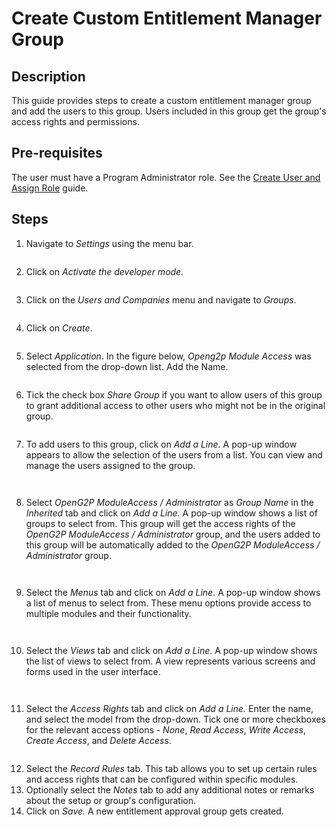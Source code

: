 # Create Custom Entitlement Manager Group

## Description

This guide provides steps to create a custom entitlement manager group and add the users to this group. Users included in this group get the group's access rights and permissions.

## Pre-requisites

The user must have a Program Administrator role. See the [Create User and Assign Role](assign-roles-to-users.md) guide.

## Steps

1. Navigate to _Settings_ using the menu bar.

<figure><img src="../../.gitbook/assets/settings-odoo role.PNG" alt=""><figcaption></figcaption></figure>

2. Click on _Activate the developer mode._

<figure><img src="../../.gitbook/assets/settings-develpoer mode.png" alt=""><figcaption></figcaption></figure>

3. Click on the _Users and Companies_ menu and navigate to _Groups_.

<figure><img src="../../.gitbook/assets/odoo-groups (1).png" alt=""><figcaption></figcaption></figure>

4. Click on _Create_.

<figure><img src="../../.gitbook/assets/odoo-create.PNG" alt=""><figcaption></figcaption></figure>

5. Select _Application_. In the figure below, _Openg2p Module Access_ was selected from the drop-down list. Add the Name.

<figure><img src="../../.gitbook/assets/group-application.PNG" alt=""><figcaption></figcaption></figure>

6. Tick the check box _Share Group_ if you want to allow users of this group to grant additional access to other users who might not be in the original group.

<figure><img src="../../.gitbook/assets/group-share-group.PNG" alt=""><figcaption></figcaption></figure>

7. To add users to this group, click on _Add a Line._ A pop-up window appears to allow the selection of the users from a list. You can view and manage the users assigned to the group.

<div>

<figure><img src="../../.gitbook/assets/create-group-users.PNG" alt=""><figcaption></figcaption></figure>

 

<figure><img src="../../.gitbook/assets/odoo-user.PNG" alt=""><figcaption></figcaption></figure>

</div>

8. Select _OpenG2P ModuleAccess / Administrator_ as _Group Name_ in the _Inherited_ tab and click on _Add a Line._ A pop-up window shows a list of groups to select from. This group will get the access rights of the _OpenG2P ModuleAccess / Administrator_ group, and the users added to this group will be automatically added to the _OpenG2P ModuleAccess / Administrator_ group.

<div>

<figure><img src="../../.gitbook/assets/group-inherited.PNG" alt=""><figcaption></figcaption></figure>

 

<figure><img src="../../.gitbook/assets/inherits.PNG" alt=""><figcaption></figcaption></figure>

</div>

9. Select the _Menus_ tab and click on _Add a Line_. A pop-up window shows a list of menus to select from. These menu options provide access to multiple modules and their functionality.

<div>

<figure><img src="../../.gitbook/assets/odoo-menu-addline.png" alt=""><figcaption></figcaption></figure>

 

<figure><img src="../../.gitbook/assets/odoo-menu.PNG" alt=""><figcaption></figcaption></figure>

</div>

10. Select the _Views_ tab and click on _Add a Line_. A pop-up window shows the list of views to select from. A view represents various screens and forms used in the user interface.

<div>

<figure><img src="../../.gitbook/assets/odoo-view-addline.png" alt=""><figcaption></figcaption></figure>

 

<figure><img src="../../.gitbook/assets/odoo-views.PNG" alt=""><figcaption></figcaption></figure>

</div>

11. Select the _Access Rights_ tab and click on _Add a Line._ Enter the name, and select the model from the drop-down. Tick one or more checkboxes for the relevant access options - _None_, _Read Access_, _Write Access_, _Create Access_, and _Delete Access_.

<figure><img src="../../.gitbook/assets/Create-group-access-rights.PNG" alt=""><figcaption></figcaption></figure>

12. Select the _Record Rules_ tab. This tab allows you to set up certain rules and access rights that can be configured within specific modules.
13. Optionally select the _Notes_ tab to add any additional notes or remarks about the setup or group's configuration.
14. Click on _Save._ A new entitlement approval group gets created.
